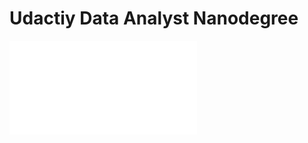 # Udactiy Data Analyst Nanodegree

![Certificate_Data_Analyst](Udacity_Data_Analyst_Nanodegree_Jan-2016.pdf)
